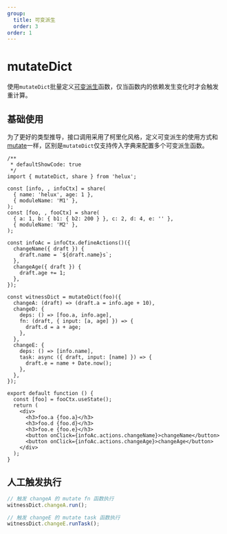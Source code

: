 ```yaml
---
group:
  title: 可变派生
  order: 3
order: 1
---
```


# mutateDict

使用`mutateDict`批量定义[可变派生](/reference/glossary#可变派生)函数，仅当函数内的依赖发生变化时才会触发重计算。

## 基础使用

为了更好的类型推导，接口调用采用了柯里化风格，定义可变派生的使用方式和[mutate](/api/base/mutate)一样，区别是`mutateDict`仅支持传入字典来配置多个可变派生函数。

```tsx
/**
 * defaultShowCode: true
 */
import { mutateDict, share } from 'helux';

const [info, , infoCtx] = share(
  { name: 'helux', age: 1 },
  { moduleName: 'M1' },
);
const [foo, , fooCtx] = share(
  { a: 1, b: { b1: { b2: 200 } }, c: 2, d: 4, e: '' },
  { moduleName: 'M2' },
);

const infoAc = infoCtx.defineActions()({
  changeName({ draft }) {
    draft.name = `${draft.name}s`;
  },
  changeAge({ draft }) {
    draft.age += 1;
  },
});

const witnessDict = mutateDict(foo)({
  changeA: (draft) => (draft.a = info.age + 10),
  changeD: {
    deps: () => [foo.a, info.age],
    fn: (draft, { input: [a, age] }) => {
      draft.d = a + age;
    },
  },
  changeE: {
    deps: () => [info.name],
    task: async ({ draft, input: [name] }) => {
      draft.e = name + Date.now();
    },
  },
});

export default function () {
  const [foo] = fooCtx.useState();
  return (
    <div>
      <h3>foo.a {foo.a}</h3>
      <h3>foo.d {foo.d}</h3>
      <h3>foo.e {foo.e}</h3>
      <button onClick={infoAc.actions.changeName}>changeName</button>
      <button onClick={infoAc.actions.changeAge}>changeAge</button>
    </div>
  );
}
```

## 人工触发执行

```ts
// 触发 changeA 的 mutate fn 函数执行
witnessDict.changeA.run();

// 触发 changeE 的 mutate task 函数执行
witnessDict.changeE.runTask();
```
